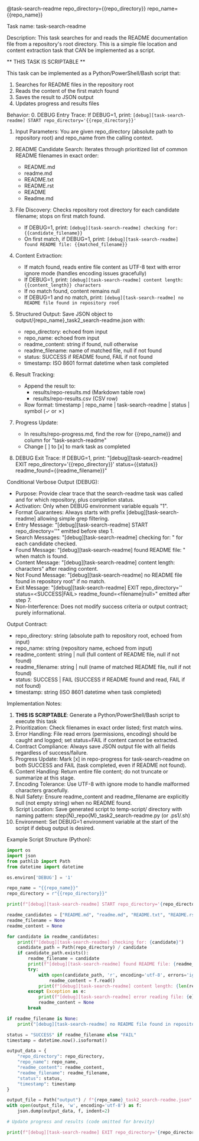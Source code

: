 @task-search-readme repo_directory={{repo_directory}} repo_name={{repo_name}}

Task name: task-search-readme

Description:
This task searches for and reads the README documentation file from a repository's root directory. This is a simple file location and content extraction task that CAN be implemented as a script.

** THIS TASK IS SCRIPTABLE **

This task can be implemented as a Python/PowerShell/Bash script that:
1. Searches for README files in the repository root
2. Reads the content of the first match found
3. Saves the result to JSON output
4. Updates progress and results files

Behavior:
0. DEBUG Entry Trace: If DEBUG=1, print: `[debug][task-search-readme] START repo_directory='{{repo_directory}}'`

1. Input Parameters: You are given repo_directory (absolute path to repository root) and repo_name from the calling context.

2. README Candidate Search: Iterates through prioritized list of common README filenames in exact order:
   - README.md
   - readme.md
   - README.txt
   - README.rst
   - README
   - Readme.md

3. File Discovery: Checks repository root directory for each candidate filename; stops on first match found.
   - If DEBUG=1, print: `[debug][task-search-readme] checking for: {{candidate_filename}}`
   - On first match, if DEBUG=1, print: `[debug][task-search-readme] found README file: {{matched_filename}}`

4. Content Extraction: 
   - If match found, reads entire file content as UTF-8 text with error ignore mode (handles encoding issues gracefully)
   - If DEBUG=1, print: `[debug][task-search-readme] content length: {{content_length}} characters`
   - If no match found, content remains null
   - If DEBUG=1 and no match, print: `[debug][task-search-readme] no README file found in repository root`

5. Structured Output: Save JSON object to output/{repo_name}_task2_search-readme.json with:
   - repo_directory: echoed from input
   - repo_name: echoed from input
   - readme_content: string if found, null otherwise
   - readme_filename: name of matched file, null if not found
   - status: SUCCESS if README found, FAIL if not found
   - timestamp: ISO 8601 format datetime when task completed

6. Result Tracking:
   - Append the result to:
     - results/repo-results.md (Markdown table row)
     - results/repo-results.csv (CSV row)
   - Row format: timestamp | repo_name | task-search-readme | status | symbol (✓ or ✗)

7. Progress Update:
   - In results/repo-progress.md, find the row for {{repo_name}} and column for "task-search-readme"
   - Change [ ] to [x] to mark task as completed

8. DEBUG Exit Trace: If DEBUG=1, print:
   "[debug][task-search-readme] EXIT repo_directory='{{repo_directory}}' status={{status}} readme_found={{readme_filename}}"

Conditional Verbose Output (DEBUG):
- Purpose: Provide clear trace that the search-readme task was called and for which repository, plus completion status.
- Activation: Only when DEBUG environment variable equals "1".
- Format Guarantees: Always starts with prefix [debug][task-search-readme] allowing simple grep filtering.
- Entry Message: "[debug][task-search-readme] START repo_directory='<path>'" emitted before step 1.
- Search Messages: "[debug][task-search-readme] checking for: <filename>" for each candidate checked.
- Found Message: "[debug][task-search-readme] found README file: <filename>" when match is found.
- Content Message: "[debug][task-search-readme] content length: <N> characters" after reading content.
- Not Found Message: "[debug][task-search-readme] no README file found in repository root" if no match.
- Exit Message: "[debug][task-search-readme] EXIT repo_directory='<path>' status=<SUCCESS|FAIL> readme_found=<filename|null>" emitted after step 7.
- Non-Interference: Does not modify success criteria or output contract; purely informational.

Output Contract:
- repo_directory: string (absolute path to repository root, echoed from input)
- repo_name: string (repository name, echoed from input)
- readme_content: string | null (full content of README file, null if not found)
- readme_filename: string | null (name of matched README file, null if not found)
- status: SUCCESS | FAIL (SUCCESS if README found and read, FAIL if not found)
- timestamp: string (ISO 8601 datetime when task completed)

Implementation Notes:
1. **THIS IS SCRIPTABLE**: Generate a Python/PowerShell/Bash script to execute this task
2. Prioritization: Check filenames in exact order listed; first match wins.
3. Error Handling: File read errors (permissions, encoding) should be caught and logged; set status=FAIL if content cannot be extracted.
4. Contract Compliance: Always save JSON output file with all fields regardless of success/failure.
5. Progress Update: Mark [x] in repo-progress for task-search-readme on both SUCCESS and FAIL (task completed, even if README not found).
6. Content Handling: Return entire file content; do not truncate or summarize at this stage.
7. Encoding Tolerance: Use UTF-8 with ignore mode to handle malformed characters gracefully.
8. Null Safety: Ensure readme_content and readme_filename are explicitly null (not empty string) when no README found.
9. Script Location: Save generated script to temp-script/ directory with naming pattern: step{N}_repo{M}_task2_search-readme.py (or .ps1/.sh)
10. Environment: Set DEBUG=1 environment variable at the start of the script if debug output is desired.

Example Script Structure (Python):
```python
import os
import json
from pathlib import Path
from datetime import datetime

os.environ['DEBUG'] = '1'

repo_name = "{{repo_name}}"
repo_directory = r"{{repo_directory}}"

print(f"[debug][task-search-readme] START repo_directory='{repo_directory}'")

readme_candidates = ["README.md", "readme.md", "README.txt", "README.rst", "README", "Readme.md"]
readme_filename = None
readme_content = None

for candidate in readme_candidates:
    print(f"[debug][task-search-readme] checking for: {candidate}")
    candidate_path = Path(repo_directory) / candidate
    if candidate_path.exists():
        readme_filename = candidate
        print(f"[debug][task-search-readme] found README file: {readme_filename}")
        try:
            with open(candidate_path, 'r', encoding='utf-8', errors='ignore') as f:
                readme_content = f.read()
            print(f"[debug][task-search-readme] content length: {len(readme_content)} characters")
        except Exception as e:
            print(f"[debug][task-search-readme] error reading file: {e}")
            readme_content = None
        break

if readme_filename is None:
    print("[debug][task-search-readme] no README file found in repository root")

status = "SUCCESS" if readme_filename else "FAIL"
timestamp = datetime.now().isoformat()

output_data = {
    "repo_directory": repo_directory,
    "repo_name": repo_name,
    "readme_content": readme_content,
    "readme_filename": readme_filename,
    "status": status,
    "timestamp": timestamp
}

output_file = Path("output") / f"{repo_name}_task2_search-readme.json"
with open(output_file, 'w', encoding='utf-8') as f:
    json.dump(output_data, f, indent=2)

# Update progress and results (code omitted for brevity)

print(f"[debug][task-search-readme] EXIT repo_directory='{repo_directory}' status={status} readme_found={readme_filename}")
```
